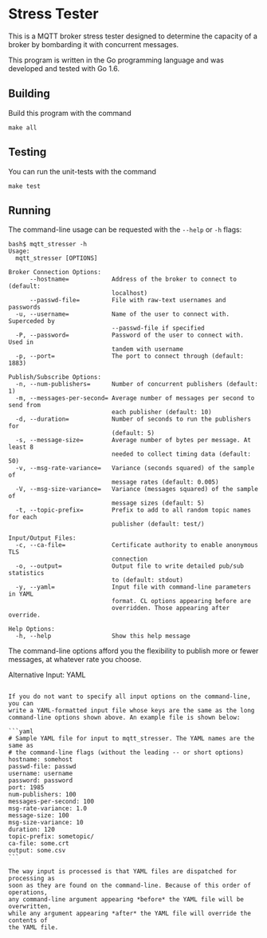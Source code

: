 Stress Tester
=============

This is a MQTT broker stress tester designed to determine the capacity of a
broker by bombarding it with concurrent messages.

This program is written in the Go programming language and was developed and
tested with Go 1.6.

Building
--------

Build this program with the command

```
make all
```

Testing
-------

You can run the unit-tests with the command

```
make test
```

Running
-------

The command-line usage can be requested with the ``--help`` or ``-h`` flags:

```
bash$ mqtt_stresser -h
Usage:
  mqtt_stresser [OPTIONS]

Broker Connection Options:
      --hostname=            Address of the broker to connect to (default:
                             localhost)
      --passwd-file=         File with raw-text usernames and passwords
  -u, --username=            Name of the user to connect with. Superceded by
                             --passwd-file if specified
  -P, --password=            Password of the user to connect with. Used in
                             tandem with username
  -p, --port=                The port to connect through (default: 1883)

Publish/Subscribe Options:
  -n, --num-publishers=      Number of concurrent publishers (default: 1)
  -m, --messages-per-second= Average number of messages per second to send from
                             each publisher (default: 10)
  -d, --duration=            Number of seconds to run the publishers for
                             (default: 5)
  -s, --message-size=        Average number of bytes per message. At least 8
                             needed to collect timing data (default: 50)
  -v, --msg-rate-variance=   Variance (seconds squared) of the sample of
                             message rates (default: 0.005)
  -V, --msg-size-variance=   Variance (messages squared) of the sample of
                             message sizes (default: 5)
  -t, --topic-prefix=        Prefix to add to all random topic names for each
                             publisher (default: test/)

Input/Output Files:
  -c, --ca-file=             Certificate authority to enable anonymous TLS
                             connection
  -o, --output=              Output file to write detailed pub/sub statistics
                             to (default: stdout)
  -y, --yaml=                Input file with command-line parameters in YAML
                             format. CL options appearing before are
                             overridden. Those appearing after override.

Help Options:
  -h, --help                 Show this help message
```

The command-line options afford you the flexibility to publish more or fewer
messages, at whatever rate you choose.

Alternative Input: YAML
~~~~~~~~~~~~~~~~~~~~~~~

If you do not want to specify all input options on the command-line, you can
write a YAML-formatted input file whose keys are the same as the long
command-line options shown above. An example file is shown below:

```yaml
# Sample YAML file for input to mqtt_stresser. The YAML names are the same as
# the command-line flags (without the leading -- or short options)
hostname: somehost
passwd-file: passwd
username: username
password: password
port: 1985
num-publishers: 100
messages-per-second: 100
msg-rate-variance: 1.0
message-size: 100
msg-size-variance: 10
duration: 120
topic-prefix: sometopic/
ca-file: some.crt
output: some.csv
```

The way input is processed is that YAML files are dispatched for processing as
soon as they are found on the command-line. Because of this order of operations,
any command-line argument appearing *before* the YAML file will be overwritten,
while any argument appearing *after* the YAML file will override the contents of
the YAML file.
